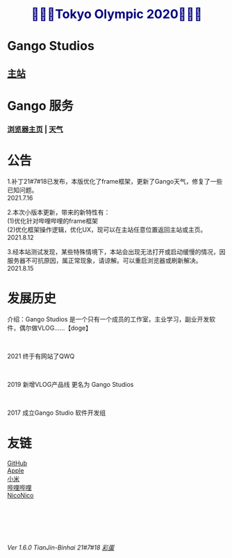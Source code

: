 <html>
  <head>
    <meta charset = 'gb2312'/>
    <!--<link rel="icon" href="image/GANGOpng.ico" type="image/x-icon"/>-->
  </head>
  <body>
    <h1 style = "color:Navy;" align = "center"><!--🌴🌴Hey,Summer🌴🌴-->🏐🏓🎯Tokyo Olympic 2020🥇🥈🥉</h1>
    <h1>Gango Studios</h1>
      <h2><a href = "Frameset.html">主站</a>
        <br/>   
    <h1>Gango 服务</h1>
    <h3><a href = "serves/blank.html">浏览器主页</a>     |   <a href = "serves/weather.html">天气</a>
        <br/>
    </h3>
    <h1>公告</h1>
      <p>   1.补丁21#7#18已发布，本版优化了frame框架，更新了Gango天气，修复了一些已知问题。<br/>        2021.7.16</p>
      <p>   2.本次小版本更新，带来的新特性有：<br/>(1)优化针对哔哩哔哩的frame框架<br/>(2)优化框架操作逻辑，优化UX，现可以在主站任意位置返回主站或主页。<br/>        2021.8.12</p>
      <p>   3.经本站测试发现，某些特殊情境下，本站会出现无法打开或启动缓慢的情况，因服务器不可抗原因，属正常现象，请谅解。可以重启浏览器或刷新解决。<br/>        2021.8.15</p>
    <h1>发展历史</h1>
    <p>介绍：Gango Studios 是一个只有一个成员的工作室，主业学习，副业开发软件，偶尔做VLOG......【doge】</p>
    <br/>
      <p>2021    终于有网站了QWQ</p>
    <br/>
      <p>2019    新增VLOG产品线 更名为 Gango Studios</p>
       <br/>
      <p>2017    成立Gango Studio 软件开发组</p>
    <h1>友链</h1>
      <p>
        <a href = "https://www.github.com">GitHub</a>
        <br/>
        <a href = "https://www.apple.com">Apple</a>
        <br/>
        <a href = "https://www.mi.com">小米</a>
        <br/>
        <a href = "https://www.bilibili.com">哔哩哔哩</a>
        <br/>
        <a href = "https://www.nicovideo.jp">NicoNico</a>
      </p>
    <br/> 
    <br/>
    <br/>
    <br/>
    <h6>Ver 1.6.0  TianJin-Binhai    21#7#18    <a href = "stinger/mainpage.html">彩蛋</a></h6>
  <!--</body>-->
<!--</html>-->
<!-- Developed by Gango Studios , Sam Mu  -->
